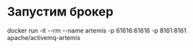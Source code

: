 # Запустим брокер
docker run -it --rm --name artemis -p 61616:61616 -p 8161:8161 apache/activemq-artemis
